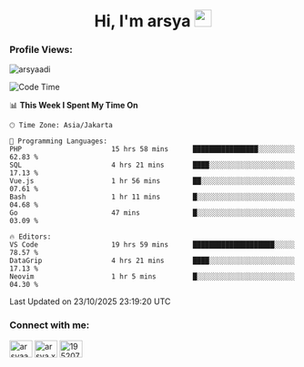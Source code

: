 <h1 align="center">Hi, I'm arsya 
  <img src="https://media.giphy.com/media/hvRJCLFzcasrR4ia7z/giphy.gif" width="30px"/>
</h1>

<p align="left"> <h3>Profile Views:</h3> <img src="https://komarev.com/ghpvc/?username=arsyaadi&label=Profile%20views&color=0e75b6&style=flat" alt="arsyaadi" /> </p>

<!--START_SECTION:waka-->
![Code Time](http://img.shields.io/badge/Code%20Time-4%2C620%20hrs%2021%20mins-blue)

📊 **This Week I Spent My Time On** 

```text
🕑︎ Time Zone: Asia/Jakarta

💬 Programming Languages: 
PHP                      15 hrs 58 mins      ████████████████░░░░░░░░░   62.83 % 
SQL                      4 hrs 21 mins       ████░░░░░░░░░░░░░░░░░░░░░   17.13 % 
Vue.js                   1 hr 56 mins        ██░░░░░░░░░░░░░░░░░░░░░░░   07.61 % 
Bash                     1 hr 11 mins        █░░░░░░░░░░░░░░░░░░░░░░░░   04.68 % 
Go                       47 mins             █░░░░░░░░░░░░░░░░░░░░░░░░   03.09 % 

🔥 Editors: 
VS Code                  19 hrs 59 mins      ████████████████████░░░░░   78.57 % 
DataGrip                 4 hrs 21 mins       ████░░░░░░░░░░░░░░░░░░░░░   17.13 % 
Neovim                   1 hr 5 mins         █░░░░░░░░░░░░░░░░░░░░░░░░   04.30 % 
```


 Last Updated on 23/10/2025 23:19:20 UTC
<!--END_SECTION:waka-->

<!-- - 📫 How to reach me **itsme@arsyaadi.software** -->


<h3 align="left">Connect with me:</h3>
<p align="left">
<a href="https://linkedin.com/in/arsyaadi" target="blank"><img align="center" src="https://raw.githubusercontent.com/rahuldkjain/github-profile-readme-generator/master/src/images/icons/Social/linked-in-alt.svg" alt="arsyaadi" height="30" width="40" /></a>
<a href="https://fb.com/arsya.xkz" target="blank"><img align="center" src="https://raw.githubusercontent.com/rahuldkjain/github-profile-readme-generator/master/src/images/icons/Social/facebook.svg" alt="arsya.xkz" height="30" width="40" /></a>
<a href="https://stackoverflow.com/users/19520749" target="blank"><img align="center" src="https://raw.githubusercontent.com/rahuldkjain/github-profile-readme-generator/master/src/images/icons/Social/stack-overflow.svg" alt="19520749" height="30" width="40" /></a>
</p>

